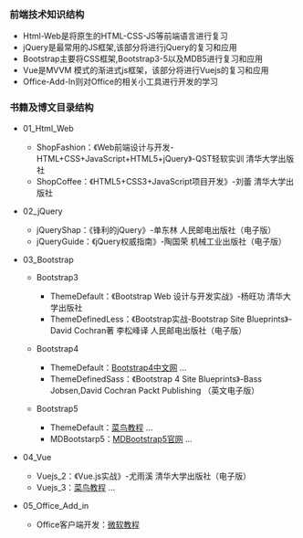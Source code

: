 ### 前端技术知识结构
* Html-Web是将原生的HTML-CSS-JS等前端语言进行复习
* jQuery是最常用的JS框架,该部分将进行jQuery的复习和应用
* Bootstrap主要将CSS框架,Bootstrap3-5以及MDB5进行复习和应用
* Vue是MVVM 模式的渐进式js框架，该部分将进行Vuejs的复习和应用
* Office-Add-In则对Office的相关小工具进行开发的学习

### 书籍及博文目录结构
* 01_Html_Web
    * ShopFashion：《Web前端设计与开发-HTML+CSS+JavaScript+HTML5+jQuery》-QST轻软实训 清华大学出版社
    * ShopCoffee：《HTML5+CSS3+JavaScript项目开发》-刘蕾 清华大学出版社

* 02_jQuery
    * jQueryShap：《锋利的jQuery》-单东林 人民邮电出版社（电子版）
    * jQueryGuide：《jQuery权威指南》-陶国荣 机械工业出版社（电子版）

* 03_Bootstrap
    * Bootstrap3
        * ThemeDefault：《Bootstrap Web 设计与开发实战》-杨旺功 清华大学出版社
        * ThemeDefinedLess：《Bootstrap实战-Bootstrap Site Blueprints》-David Cochran著 李松峰译 人民邮电出版社（电子版）

    * Bootstrap4
        * ThemeDefault：[Bootstrap4中文网](https://v4.bootcss.com/docs/getting-started/introduction/ "Bootstrap4") ...
        * ThemeDefinedSass：《Bootstrap 4 Site Blueprints》-Bass Jobsen,David Cochran Packt Publishing （英文电子版）

    * Bootstrap5
        * ThemeDefault：[菜鸟教程](https://www.runoob.com/bootstrap5/bootstrap5-tutorial.html "Bootstrap5") ...
        * MDBootstarp5：[MDBootstrap5官网](https://mdbootstrap.com/docs/standard/layout/grid/ "官网") ...

* 04_Vue
    * Vuejs_2：《Vue.js实战》-尤雨溪 清华大学出版社（电子版）
    * Vuejs_3：[菜鸟教程](https://www.runoob.com/vue3/vue3-tutorial.html "Vue.js-3") ...
    
* 05_Office_Add_in
    * Office客户端开发：[微软教程](https://docs.microsoft.com/zh-cn/office/client-developer/onenote/application-interface-onenote?redirectedfrom=MSDN "教程")



